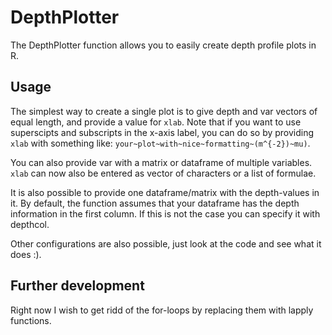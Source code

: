 # DepthPlotter
The DepthPlotter function allows you to easily create depth profile plots in R. 

## Usage
The simplest way to create a single plot is to give depth and var vectors of equal length, and provide a value for `xlab`. Note that if you want to use superscipts and subscripts in the x-axis label, you can do so by providing `xlab` with something like: `your~plot~with~nice~formatting~(m^{-2})~mu)`.

You can also provide var with a matrix or dataframe of multiple variables. `xlab` can now also be entered as vector of characters or a list of formulae.

It is also possible to provide one dataframe/matrix with the depth-values in it. By default, the function assumes that your dataframe has the depth information in the first column. If this is not the case you can specify it with depthcol. 

Other configurations are also possible, just look at the code and see what it does :).

## Further development
Right now I wish to get ridd of the for-loops by replacing them with lapply functions.
